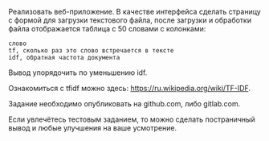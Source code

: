 Реализовать веб-приложение. В качестве интерфейса сделать страницу с формой для загрузки текстового файла, после загрузки и обработки файла отображается таблица с 50 словами с колонками:

    слово
    tf, сколько раз это слово встречается в тексте
    idf, обратная частота документа

Вывод упорядочить по уменьшению idf.

Ознакомиться с tfidf можно здесь: https://ru.wikipedia.org/wiki/TF-IDF.

Задание необходимо опубликовать на github.com, либо gitlab.com.

Если увлечётесь тестовым заданием, то можно сделать постраничный вывод и любые улучшения на ваше усмотрение.
